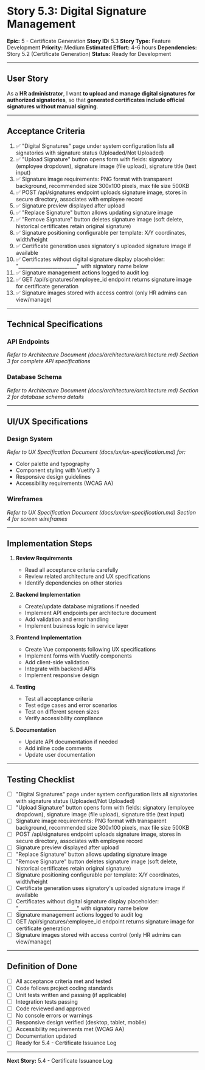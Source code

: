# Story 5.3: Digital Signature Management

**Epic:** 5 - Certificate Generation
**Story ID:** 5.3
**Story Type:** Feature Development
**Priority:** Medium
**Estimated Effort:** 4-6 hours
**Dependencies:** Story 5.2 (Certificate Generation)
**Status:** Ready for Development

---

## User Story

As a **HR administrator**,
I want **to upload and manage digital signatures for authorized signatories**,
so that **generated certificates include official signatures without manual signing**.

---

## Acceptance Criteria

1. ✅ "Digital Signatures" page under system configuration lists all signatories with signature status (Uploaded/Not Uploaded)
2. ✅ "Upload Signature" button opens form with fields: signatory (employee dropdown), signature image (file upload), signature title (text input)
3. ✅ Signature image requirements: PNG format with transparent background, recommended size 300x100 pixels, max file size 500KB
4. ✅ POST /api/signatures endpoint uploads signature image, stores in secure directory, associates with employee record
5. ✅ Signature preview displayed after upload
6. ✅ "Replace Signature" button allows updating signature image
7. ✅ "Remove Signature" button deletes signature image (soft delete, historical certificates retain original signature)
8. ✅ Signature positioning configurable per template: X/Y coordinates, width/height
9. ✅ Certificate generation uses signatory's uploaded signature image if available
10. ✅ Certificates without digital signature display placeholder: "________________________" with signatory name below
11. ✅ Signature management actions logged to audit log
12. ✅ GET /api/signatures/:employee_id endpoint returns signature image for certificate generation
13. ✅ Signature images stored with access control (only HR admins can view/manage)

---

## Technical Specifications

### API Endpoints

*Refer to Architecture Document (docs/architecture/architecture.md) Section 3 for complete API specifications*

### Database Schema

*Refer to Architecture Document (docs/architecture/architecture.md) Section 2 for database schema details*

---

## UI/UX Specifications

### Design System

*Refer to UX Specification Document (docs/ux/ux-specification.md) for:*
- Color palette and typography
- Component styling with Vuetify 3
- Responsive design guidelines
- Accessibility requirements (WCAG AA)

### Wireframes

*Refer to UX Specification Document (docs/ux/ux-specification.md) Section 4 for screen wireframes*

---

## Implementation Steps

1. **Review Requirements**
   - Read all acceptance criteria carefully
   - Review related architecture and UX specifications
   - Identify dependencies on other stories

2. **Backend Implementation**
   - Create/update database migrations if needed
   - Implement API endpoints per architecture document
   - Add validation and error handling
   - Implement business logic in service layer

3. **Frontend Implementation**
   - Create Vue components following UX specifications
   - Implement forms with Vuetify components
   - Add client-side validation
   - Integrate with backend APIs
   - Implement responsive design

4. **Testing**
   - Test all acceptance criteria
   - Test edge cases and error scenarios
   - Test on different screen sizes
   - Verify accessibility compliance

5. **Documentation**
   - Update API documentation if needed
   - Add inline code comments
   - Update user documentation

---

## Testing Checklist

- [ ] "Digital Signatures" page under system configuration lists all signatories with signature status (Uploaded/Not Uploaded)
- [ ] "Upload Signature" button opens form with fields: signatory (employee dropdown), signature image (file upload), signature title (text input)
- [ ] Signature image requirements: PNG format with transparent background, recommended size 300x100 pixels, max file size 500KB
- [ ] POST /api/signatures endpoint uploads signature image, stores in secure directory, associates with employee record
- [ ] Signature preview displayed after upload
- [ ] "Replace Signature" button allows updating signature image
- [ ] "Remove Signature" button deletes signature image (soft delete, historical certificates retain original signature)
- [ ] Signature positioning configurable per template: X/Y coordinates, width/height
- [ ] Certificate generation uses signatory's uploaded signature image if available
- [ ] Certificates without digital signature display placeholder: "________________________" with signatory name below
- [ ] Signature management actions logged to audit log
- [ ] GET /api/signatures/:employee_id endpoint returns signature image for certificate generation
- [ ] Signature images stored with access control (only HR admins can view/manage)

---

## Definition of Done

- [ ] All acceptance criteria met and tested
- [ ] Code follows project coding standards
- [ ] Unit tests written and passing (if applicable)
- [ ] Integration tests passing
- [ ] Code reviewed and approved
- [ ] No console errors or warnings
- [ ] Responsive design verified (desktop, tablet, mobile)
- [ ] Accessibility requirements met (WCAG AA)
- [ ] Documentation updated
- [ ] Ready for 5.4 - Certificate Issuance Log

---

**Next Story:** 5.4 - Certificate Issuance Log
